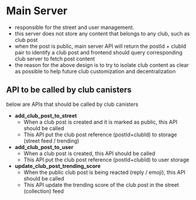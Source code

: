 # Main Server
- responsible for the street and user management.
- this server does not store any content that belongs to any club, such as club post
- when the post is public, main server API will return the postId + clubId pair to identify a club post and 
frontend should query corresponding club server to fetch post content
- the reason for the above design is to try to isolate club content as clear as possible to 
help future club customization and decentralization

## API to be called by club canisters
below are APIs that should be called by club canisters

- **add_club_post_to_street**
  - When a club post is created and it is marked as public, this API should be called
  - This API put the club post reference (postId+clubId) to storage (street feed / trending)
- **add_club_post_to_user**
  - When a club post is created, this API should be called
  - This API put the club post reference (postId+clubId) to user storage
- **update_club_post_trending_score**
  - When the public club post is being reacted (reply / emoji), this API should be called
  - This API update the trending score of the club post in the street (collection) feed
